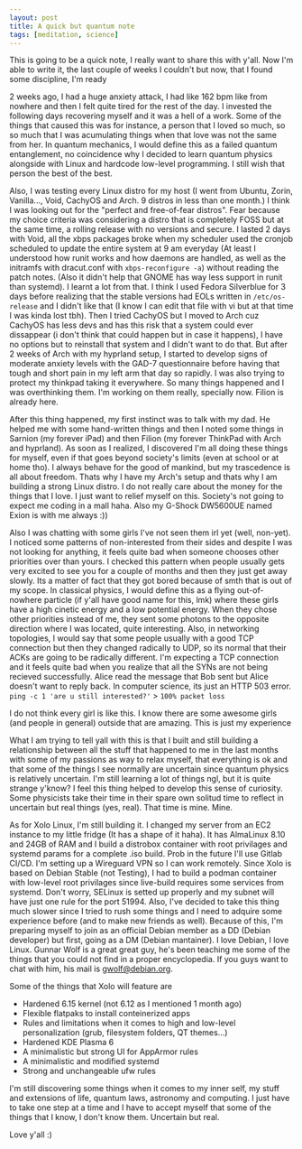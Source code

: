 ```yaml
---
layout: post
title: A quick but quantum note 
tags: [meditation, science]
---
```


This is going to be a quick note, I really want to share this with y'all. Now I'm able to write it, the last couple of weeks I couldn't but now, that I found some discipline, I'm ready

2 weeks ago, I had a huge anxiety attack, I had like 162 bpm like from nowhere and then I felt quite tired for the rest of the day. I invested the following days recovering myself and
it was a hell of a work. Some of the things that caused this was for instance, a person that I loved so much, so so much that I was acumulating things when that love was not the same from her. In
quantum mechanics, I would define this as a failed quantum entanglement, no coincidence why I decided to learn quantum physics alongside with Linux and hardcode low-level programming. I still wish that person the best of the best. 

Also, I was testing every Linux distro for my host (I went from Ubuntu, Zorin, Vanilla..., Void, CachyOS and Arch. 9 distros in less than one month.) I think I was looking out for the "perfect and free-of-fear distros". Fear because
my choice criteria was considering a distro that is completely FOSS but at the same time, a rolling release with no versions and secure. I lasted 2 days with Void, all the xbps packages broke when my 
scheduler used the cronjob scheduled to update the entire system at 9 am everyday (At least I understood how runit works and how daemons are handled, as well as the initramfs with dracut.conf with ```xbps-reconfigure -a```) without reading the patch notes. (Also it didn't help that GNOME has way less support in runit than systemd). I learnt
a lot from that. I think I used Fedora Silverblue for 3 days before realizing that the stable versions had EOLs written in ```/etc/os-release``` and I didn't like that (I know I can edit that file with vi but at that time I was kinda lost tbh).
Then I tried CachyOS but I moved to Arch cuz CachyOS has less devs and has this risk that a system could ever dissappear (i don't think that could happen but in case it happens), I have no options but to reinstall that system and I didn't want to do that. But after 2 weeks of Arch with my hyprland
setup, I started to develop signs of moderate anxiety levels with the GAD-7 questionnaire before having that tough and short pain in my left arm that day so rapidly. I was also trying to protect my thinkpad taking it everywhere. So many things happened and I was overthinking them. I'm working on them really, specially now. Filion is already here. 

After this thing happened, my first instinct was to talk with my dad. He helped me with some hand-written things and then I noted some things in Sarnion (my forever iPad) and then Filion (my forever ThinkPad with Arch and hyprland). As soon as I realized, I discovered I'm all doing these things for myself, even if that goes beyond society's limits (even at school or at home tho). I always behave for the good of mankind, but my trascedence is all about freedom. Thats why I have my Arch's setup and thats why I am building a strong Linux distro. I do not really care about the money for the things that I love. I just want to relief myself on this. Society's not going to expect me coding in a mall haha. Also my G-Shock DW5600UE named Exion is with me always :))

Also I was chatting with some girls I've not seen them irl yet (well, non-yet). I noticed some patterns of non-interested from their sides and despite I was not looking for anything, it feels quite bad when someone chooses other priorities over than yours. I checked this pattern when people usually gets very excited to see you for a couple of months and then they just get away slowly. Its a matter of fact that they got bored because of smth that is out of my scope. In classical physics, I would define this as a flying out-of-nowhere particle (if y'all have good name for this, lmk)
where these girls have a high cinetic energy and a low potential energy. When they chose other priorities instead of me, they sent some photons to the opposite direction where I was located, quite interesting. Also, in networking topologies, I would say that some people usually with a good
TCP connection but then they changed radically to UDP, so its normal that their ACKs are going to be radically different. I'm expecting a TCP connection and it feels quite bad when you realize that all the SYNs are not being recieved successfully. Alice read the message that Bob sent but Alice doesn't want to reply back. In computer science, its just an HTTP 503 error. ```ping -c 1 'are u still interested?'``` > ```100% packet loss```

I do not think every girl is like this. I know there are some awesome girls (and people in general) outside that are amazing. This is just my experience

What I am trying to tell yall with this is that I built and still building a relationship between all the stuff that happened to me in the last months with some of my passions as way to relax myself, that everything is ok and that some of the things I see normally are uncertain since quantum physics is relatively uncertain. I'm still learning a lot
of things ngl, but it is quite strange y'know? I feel this thing helped to develop this sense of curiosity. Some physicists take their time in their spare own solitud time to reflect in uncertain but real things (yes, real). That time is mine. Mine. 

As for Xolo Linux, I'm still building it. I changed my server from an EC2 instance to my little fridge (It has a shape of it haha). It has AlmaLinux 8.10 and 24GB of RAM and I build a distrobox container with root privilages and systemd params for a complete .iso build. Prob in the future I'll use Gitlab CI/CD. I'm setting up a Wireguard VPN so I can work remotely. Since Xolo is based on Debian Stable (not Testing), I had to build a podman container with low-level root privilages since live-build requires some services from systemd. Don't worry, SELinux is setted up properly and my subnet will have just one rule for the port 51994. 
Also, I've decided to take this thing much slower since I tried to rush some things and I need to adquire some experience before (and to make new friends as well). Because of this, I'm preparing myself to join as an official Debian member as a DD (Debian developer) but first, going as a DM (Debian mantainer). I love Debian, I love Linux. Gunnar Wolf is a great great guy, he's been teaching me some of the things that you could not find in a proper encyclopedia. 
If you guys want to chat with him, his mail is gwolf@debian.org. 

Some of the things that Xolo will feature are
- Hardened 6.15 kernel (not 6.12 as I mentioned 1 month ago)
- Flexible flatpaks to install conteinerized apps
- Rules and limitations when it comes to high and low-level personalization (grub, filesystem folders, QT themes...)
- Hardened KDE Plasma 6
- A minimalistic but strong UI for AppArmor rules
- A minimalistic and modified systemd 
- Strong and unchangeable ufw rules

I'm still discovering some things when it comes to my inner self, my stuff and extensions of life, quantum laws, astronomy and computing. I just have to take one step at a time and I have to accept myself that some of the things that I know, I don't know them. Uncertain but real.

Love y'all :)
